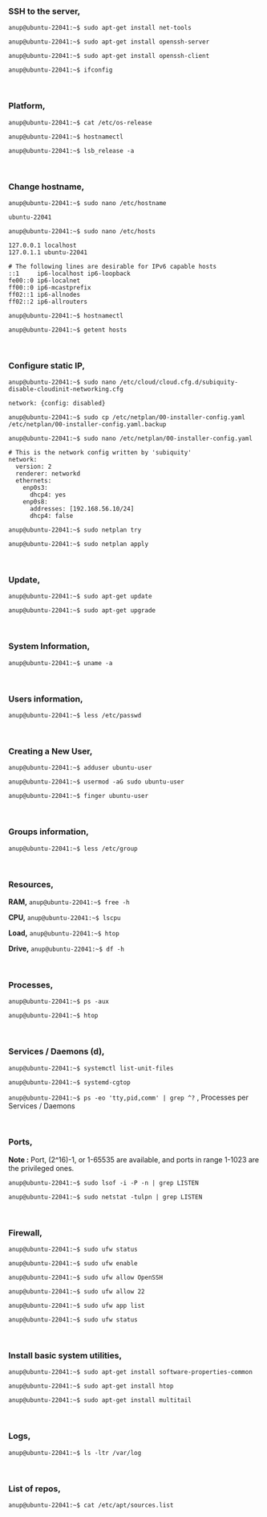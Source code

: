 ### SSH to the server,

`anup@ubuntu-22041:~$ sudo apt-get install net-tools`

`anup@ubuntu-22041:~$ sudo apt-get install openssh-server`

`anup@ubuntu-22041:~$ sudo apt-get install openssh-client`


`anup@ubuntu-22041:~$ ifconfig`

<br>

### Platform,

`anup@ubuntu-22041:~$ cat /etc/os-release`

`anup@ubuntu-22041:~$ hostnamectl`

`anup@ubuntu-22041:~$ lsb_release -a`

<br>

### Change hostname,

`anup@ubuntu-22041:~$ sudo nano /etc/hostname`

    ubuntu-22041

`anup@ubuntu-22041:~$ sudo nano /etc/hosts`

    127.0.0.1 localhost
    127.0.1.1 ubuntu-22041
    
    # The following lines are desirable for IPv6 capable hosts
    ::1     ip6-localhost ip6-loopback
    fe00::0 ip6-localnet
    ff00::0 ip6-mcastprefix
    ff02::1 ip6-allnodes
    ff02::2 ip6-allrouters

`anup@ubuntu-22041:~$ hostnamectl`

`anup@ubuntu-22041:~$ getent hosts`

<br>

### Configure static IP,

`anup@ubuntu-22041:~$ sudo nano /etc/cloud/cloud.cfg.d/subiquity-disable-cloudinit-networking.cfg`

    network: {config: disabled}


`anup@ubuntu-22041:~$ sudo cp /etc/netplan/00-installer-config.yaml /etc/netplan/00-installer-config.yaml.backup`

`anup@ubuntu-22041:~$ sudo nano /etc/netplan/00-installer-config.yaml`

    # This is the network config written by 'subiquity'
    network:
      version: 2
      renderer: networkd
      ethernets:
        enp0s3:
          dhcp4: yes
        enp0s8:
          addresses: [192.168.56.10/24]
          dhcp4: false

`anup@ubuntu-22041:~$ sudo netplan try`

`anup@ubuntu-22041:~$ sudo netplan apply`

<br>

### Update,

`anup@ubuntu-22041:~$ sudo apt-get update`

`anup@ubuntu-22041:~$ sudo apt-get upgrade`

<br>

### System Information,

`anup@ubuntu-22041:~$ uname -a`

<br>

### Users information,

`anup@ubuntu-22041:~$ less /etc/passwd`

<br>

### Creating a New User,

`anup@ubuntu-22041:~$ adduser ubuntu-user`

`anup@ubuntu-22041:~$ usermod -aG sudo ubuntu-user`

`anup@ubuntu-22041:~$ finger ubuntu-user`

<br>

### Groups information,

`anup@ubuntu-22041:~$ less /etc/group`

<br>

### Resources,

**RAM,** `anup@ubuntu-22041:~$ free -h`

**CPU,** `anup@ubuntu-22041:~$ lscpu`

**Load,** `anup@ubuntu-22041:~$ htop`

**Drive,** `anup@ubuntu-22041:~$ df -h`

<br>

### Processes,

`anup@ubuntu-22041:~$ ps -aux`

`anup@ubuntu-22041:~$ htop`

<br>

### Services / Daemons (d),

`anup@ubuntu-22041:~$ systemctl list-unit-files`

`anup@ubuntu-22041:~$ systemd-cgtop`

`anup@ubuntu-22041:~$ ps -eo 'tty,pid,comm' | grep ^?` , Processes per Services / Daemons

<br>

### Ports,

**Note :** Port, (2^16)-1, or 1-65535 are available, and ports in range 1-1023 are the privileged ones.

`anup@ubuntu-22041:~$ sudo lsof -i -P -n | grep LISTEN`

`anup@ubuntu-22041:~$ sudo netstat -tulpn | grep LISTEN`

<br>

### Firewall,

`anup@ubuntu-22041:~$ sudo ufw status`

`anup@ubuntu-22041:~$ sudo ufw enable`

`anup@ubuntu-22041:~$ sudo ufw allow OpenSSH`

`anup@ubuntu-22041:~$ sudo ufw allow 22`

`anup@ubuntu-22041:~$ sudo ufw app list`

`anup@ubuntu-22041:~$ sudo ufw status`

<br>

### Install basic system utilities,

`anup@ubuntu-22041:~$ sudo apt-get install software-properties-common`

`anup@ubuntu-22041:~$ sudo apt-get install htop`

`anup@ubuntu-22041:~$ sudo apt-get install multitail`

<br>

### Logs,

`anup@ubuntu-22041:~$ ls -ltr /var/log`

<br>

### List of repos,

`anup@ubuntu-22041:~$ cat /etc/apt/sources.list`

<br>
